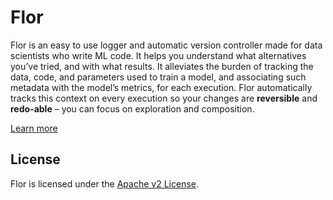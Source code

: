 Flor
=====

Flor is an easy to use logger and automatic version controller made for data scientists who write ML code. It helps you understand what alternatives you’ve tried, and with what results. It alleviates the burden of tracking the data, code, and parameters used to train a model, and associating such metadata with the model’s metrics, for each execution. Flor automatically tracks this context on every execution so your changes are **reversible** and **redo-able** – you can focus on exploration and composition.

[Learn more](https://flor.readthedocs.io)

## License
Flor is licensed under the [Apache v2 License](https://www.apache.org/licenses/LICENSE-2.0).
